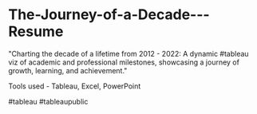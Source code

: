 # The-Journey-of-a-Decade---Resume


"Charting the decade of a lifetime from 2012 - 2022: A dynamic #tableau viz of academic and professional milestones, showcasing a journey of growth, learning, and achievement."

Tools used - Tableau, Excel, PowerPoint

#tableau #tableaupublic
